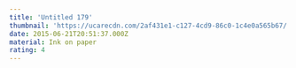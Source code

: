```yaml
---
title: 'Untitled 179'
thumbnail: 'https://ucarecdn.com/2af431e1-c127-4cd9-86c0-1c4e0a565b67/'
date: 2015-06-21T20:51:37.000Z
material: Ink on paper
rating: 4
---
```

